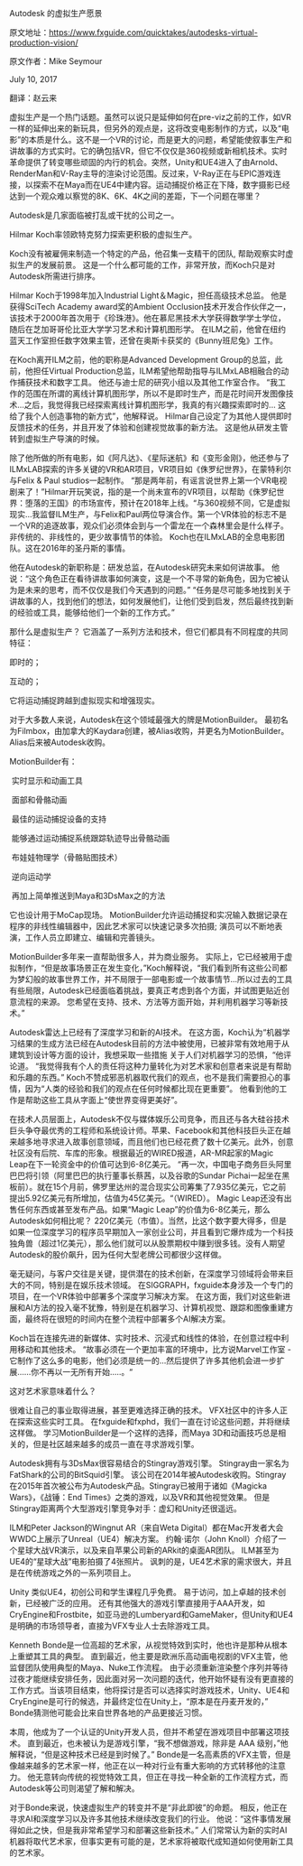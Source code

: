 Autodesk 的虚拟生产愿景



原文地址：<https://www.fxguide.com/quicktakes/autodesks-virtual-production-vision/>

原文作者：Mike Seymour

July 10, 2017 



翻译：赵云来



虚拟生产是一个热门话题。虽然可以说只是延伸如何在pre-viz之前的工作，如VR一样的延伸出来的新玩具，但另外的观点是，这将改变电影制作的方式，以及“电影”的本质是什么。这不是一个VR的讨论，而是更大的问题，希望能使叙事生产和讲故事的方式实时。它的确包括VR，但它不仅仅是360视频或新相机技术。实时革命提供了转变哪些顽固的内行的机会。突然，Unity和UE4进入了由Arnold、RenderMan和V-Ray主导的渲染讨论范围。反过来，V-Ray正在与EPIC游戏连接，以探索不在Maya而在UE4中建内容。运动捕捉价格正在下降，数字摄影已经达到一个观众难以察觉的8K、6K、4K之间的差距，下一个问题在哪里？

Autodesk是几家面临被打乱或干扰的公司之一。

Hilmar Koch率领欧特克努力探索更积极的虚拟生产。

Koch没有被雇佣来制造一个特定的产品，他召集一支精干的团队, 帮助观察实时虚拟生产的发展前景。 这是一个什么都可能的工作，非常开放，而Koch只是对Autodesk所需进行排序。

Hilmar Koch于1998年加入Industrial Light＆Magic，担任高级技术总监。 他是获得SciTech Academy award奖的Ambient Occlusion技术开发合作伙伴之一，该技术于2000年首次用于《珍珠港》。他在慕尼黑技术大学获得数学学士学位，随后在芝加哥哥伦比亚大学学习艺术和计算机图形学。 在ILM之前，他曾在纽约蓝天工作室担任数字效果主管，还曾在奥斯卡获奖的《Bunny班尼兔》工作。

在Koch离开ILM之前，他的职称是Advanced Development Group的总监，此前，他担任Virtual Production总监，ILM希望他帮助指导与ILMxLAB相融合的动作捕获技术和数字工具。 他还与迪士尼的研究小组以及其他工作室合作。 “我工作的范围在所谓的离线计算机图形学，所以不是即时生产，而是花时间开发图像技术...之后，我觉得我已经探索离线计算机图形学，我真的有兴趣探索即时的... 这给了我个人创造事物的新方式”，他解释说。 Hilmar自己设定了为其他人提供即时反馈技术的任务，并且开发了体验和创建视觉故事的新方法。 这是他从研发主管转到虚拟生产导演的时候。

除了他所做的所有电影，如《阿凡达》、《星际迷航》和《变形金刚》，他还参与了ILMxLAB探索的许多关键的VR和AR项目，VR项目如《侏罗纪世界》，在蒙特利尔与Felix & Paul studios一起制作。 “那是两年前，有谣言说世界上第一个VR电视剧来了！”Hilmar开玩笑说，指的是一个尚未宣布的VR项目，以帮助《侏罗纪世界：堕落的王国》的市场宣传，预计在2018年上线。“与360视频不同，它是虚拟现实...我监督ILM生产，与Felix和Paul两位导演合作。第一个VR体验的标志不是一个VR的追逐故事，观众们必须体会到与一个雷龙在一个森林里会是什么样子。非传统的、非线性的，更少故事情节的体验。 Koch也在ILMxLAB的全息电影团队。这在2016年的圣丹斯的事情。

他在Autodesk的新职称是：研发总监，在Autodesk研究未来如何讲故事。 他说：“这个角色正在看待讲故事如何演变，这是一个不寻常的新角色，因为它被认为是未来的思考，而不仅仅是我们今天遇到的问题。” “任务是尽可能多地找到关于讲故事的人，找到他们的想法，如何发展他们，让他们受到启发，然后最终找到新的经验或工具，能够给他们一个新的工作方式。”

那什么是虚拟生产？ 它涵盖了一系列方法和技术，但它们都具有不同程度的共同特征：



即时的；

互动的；

  它将运动捕捉跨越到虚拟现实和增强现实。



对于大多数人来说，Autodesk在这个领域最强大的牌是MotionBuilder。 最初名为Filmbox，由加拿大的Kaydara创建，被Alias收购，并更名为MotionBuilder。 Alias后来被Autodesk收购。



MotionBuilder有：

​     实时显示和动画工具

​     面部和骨骼动画

​     最佳的运动捕捉设备的支持

​     能够通过运动捕捉系统跟踪轨迹导出骨骼动画

​     布娃娃物理学（骨骼贴图技术）

​     逆向运动学

​     再加上简单推送到Maya和3DsMax之的方法



它也设计用于MoCap现场。 MotionBuilder允许运动捕捉和实况输入数据记录在程序的非线性编辑器中，因此艺术家可以快速记录多次拍摄; 演员可以不断地表演，工作人员立即建立、编辑和完善镜头。

MotionBuilder多年来一直帮助很多人，并为商业服务。 实际上，它已经被用于虚拟制作，“但是故事场景正在发生变化，”Koch解释说，“我们看到所有这些公司都为梦幻般的故事世界工作，并不局限于一部电影或一个故事情节...所以过去的工具有些局限，Autodesk已经面临着挑战，要真正考虑到各个方面，并试图更贴近创意流程的来源。 您希望在支持、技术、方法等方面开始，并利用机器学习等新技术。”

Autodesk雷达上已经有了深度学习和新的AI技术。 在这方面，Koch认为“机器学习结果的生成方法已经在Autodesk目前的方法中被使用，已被非常有效地用于从建筑到设计等方面的设计，我想采取一些措施 关于人们对机器学习的恐惧，“他评论道。 “我觉得我有个人的责任将这种力量转化为对艺术家和创意者来说是有帮助和乐趣的东西。” Koch不赞成邪恶机器取代我们的观点，也不是我们需要担心的事情，因为“人类的经验和我们的观点在任何时候都比现在更重要”。 他看到他的工作是帮助这些工具从字面上“使世界变得更美好”。

在技术人员层面上，Autodesk不仅与媒体娱乐公司竞争，而且还与各大硅谷技术巨头争夺最优秀的工程师和系统设计师。苹果、Facebook和其他科技巨头正在越来越多地寻求进入故事创意领域，而且他们也已经花费了数十亿美元。此外，创意社区没有后院、车库的形象。根据最近的WIRED报道，AR-MR起家的Magic Leap在下一轮资金中的价值可达到6-8亿美元。 “再一次，中国电子商务巨头阿里巴巴将引领（阿里巴巴的执行董事长蔡茜，以及谷歌的Sundar Pichai一起坐在黑板前）。就在15个月前，佛罗里达州的混合现实公司筹集了7.935亿美元，它之前提出5.92亿美元有所增加，估值为45亿美元。“（WIRED）。 Magic Leap还没有出售任何东西或甚至发布产品。如果“Magic Leap”的价值为6-8亿美元，那么Autodesk如何相比呢？ 220亿美元（市值）。当然，比这个数字要大得多，但是如果一位深度学习的程序员早期加入一家创业公司，并且看到它爆炸成为一个科技独角兽（超过1亿美元），那么他们就可以从股票期权中赚到很多钱。没有人期望Autodesk的股价飙升，因为任何大型老牌公司都很少这样做。

毫无疑问，与客户交往是关键，提供潜在的技术创新，在深度学习领域将会带来巨大的不同，特别是在娱乐技术领域。 在SIGGRAPH，fxguide本身涉及一个专门的项目，在一个VR体验中部署多个深度学习解决方案。 在这方面，我们对这些新进展和AI方法的投入毫不犹豫，特别是在机器学习、计算机视觉、跟踪和图像重建方面，最终将在很短的时间内在整个流程中部署多个AI解决方案。

Koch旨在连接先进的新媒体、实时技术、沉浸式和线性的体验，在创意过程中利用移动和其他技术。 “故事必须在一个更加丰富的环境中，比方说Marvel工作室 - 它制作了这么多的电影，他们必须是统一的...然后提供了许多其他机会进一步扩展……你不再以一无所有开始.....。“

这对艺术家意味着什么？

很难让自己的事业取得进展，甚至更难选择正确的技术。 VFX社区中的许多人正在探索这些实时工具。 在fxguide和fxphd，我们一直在讨论这些问题，并将继续这样做。 学习MotionBuilder是一个这样的选择，而Maya 3D和动画技巧总是相关的，但是社区越来越多的成员一直在寻求游戏引擎。

Autodesk拥有与3DsMax很容易结合的Stingray游戏引擎。 Stingray由一家名为FatShark的公司的BitSquid引擎。 该公司在2014年被Autodesk收购。Stingray在2015年首次被公布为Autodesk产品。Stingray已被用于诸如《Magicka Wars》，《战锤：End Times》之类的游戏，以及VR和其他视觉效果。 但是Stingray距离两个大型游戏引擎竞争对手：虚幻和Unity还很遥远。

ILM和Peter Jackson的Wingnut AR（来自Weta Digital）都在Mac开发者大会WWDC上展示了Unreal（UE4）解决方案。 约翰·诺尔（John Knoll）介绍了一个星球大战VR演示，以及来自苹果公司新的ARkit的桌面AR团队。 ILM甚至为UE4的“星球大战”电影拍摄了4张照片。 讽刺的是，UE4艺术家的需求很大，并且是在传统游戏之外的一系列项目上。

Unity 类似UE4，初创公司和学生课程几乎免费。 易于访问，加上卓越的技术创新，已经被广泛的应用。 还有其他强大的游戏引擎直接用于AAA开发，如CryEngine和Frostbite，如亚马逊的Lumberyard和GameMaker，但Unity和UE4是明确的市场领导者，直接为VFX专业人士去除游戏工具。

Kenneth Bonde是一位高超的艺术家，从视觉特效到实时，他也许是那种从根本上重塑其工具的典型。 直到最近，他主要是欧洲乐高动画电视剧的VFX主管，他监督团队使用典型的Maya、Nuke工作流程。 由于必须重新渲染整个序列并等待过夜才能继续安排任务，因此面对另一次问题的迭代，他开始怀疑有没有更直接的工作方式。当该项目结束，他将探讨是否可以选择实时游戏技术，Unity、UE4和CryEngine是可行的候选，并最终定位在Unity上，“原本是在丹麦开发的，” Bonde猜测他可能会比来自世界各地的产品更接近习惯。

本周，他成为了一个认证的Unity开发人员，但并不希望在游戏项目中部署这项技术。 直到最近，也未被认为是游戏引擎，“我不想做游戏，除非是 AAA 级别，”他解释说，“但是这种技术已经是到时候了。” Bonde是一名高素质的VFX主管，但是像越来越多的艺术家一样，他正在以一种对行业有重大影响的方式转移他的注意力。 他无意转向传统的视觉特效工具，但正在寻找一种全新的工作流程方式，而Autodesk等公司则渴望了解和解决。

对于Bonde来说，快速虚拟生产的转变并不是“非此即彼”的命题。 相反，他正在寻求AI和深度学习以及许多其他技术继续改变我们的行业。 他说：“这件事情发展得如此之快，但是我非常希望学习和部署这些新技术。” 人们常常认为新的实时AI机器将取代艺术家，但事实更有可能的是，艺术家将被取代成知道如何使用新工具的艺术家。